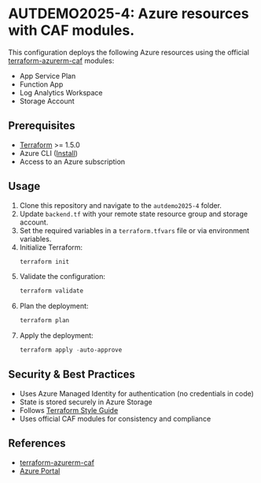 # AUTDEMO2025-4: Azure resources with CAF modules.

This configuration deploys the following Azure resources using the official [terraform-azurerm-caf](https://github.com/aztfmod/terraform-azurerm-caf) modules:
- App Service Plan
- Function App
- Log Analytics Workspace
- Storage Account

## Prerequisites
- [Terraform](https://developer.hashicorp.com/terraform/downloads) >= 1.5.0
- Azure CLI ([Install](https://learn.microsoft.com/en-us/cli/azure/install-azure-cli))
- Access to an Azure subscription

## Usage
1. Clone this repository and navigate to the `autdemo2025-4` folder.
2. Update `backend.tf` with your remote state resource group and storage account.
3. Set the required variables in a `terraform.tfvars` file or via environment variables.
4. Initialize Terraform:
   ```powershell
   terraform init
   ```
5. Validate the configuration:
   ```powershell
   terraform validate
   ```
6. Plan the deployment:
   ```powershell
   terraform plan
   ```
7. Apply the deployment:
   ```powershell
   terraform apply -auto-approve
   ```

## Security & Best Practices
- Uses Azure Managed Identity for authentication (no credentials in code)
- State is stored securely in Azure Storage
- Follows [Terraform Style Guide](https://developer.hashicorp.com/terraform/language/style)
- Uses official CAF modules for consistency and compliance

## References
- [terraform-azurerm-caf](https://github.com/aztfmod/terraform-azurerm-caf)
- [Azure Portal](https://portal.azure.com/)